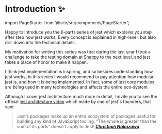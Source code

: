 # Introduction ✨

import PageStarter from '@site/src/components/PageStarter';

<PageStarter />

Happy to introduce you the 6-parts series of jest which explains you step after step how jest works,
Every concept is explained in high-level, but also drill down into the technical details.

My motivation for writing this series was that during the last year I took a challenge to take the testing domain at [Snappy](https://www.linkedin.com/company/snappy-app/) to the next level, and jest takes a place of honor to make it happen.

I think jest implementation is inspiring, and so besides understanding how jest works, in this series I would recommend to pay attention how modular jest is, and how it is being implemented.
In fact, some of jest core modules are being used in many technologies and affects the entire eco-system.

Although I cover jest architecture much more in detail, I invite you to see the official [jest architecture video](https://jestjs.io/docs/architecture) which made by one of jest's founders, that said:

> Jest’s packages make up an entire ecosystem of packages useful for building any kind of JavaScript tooling.
> “The whole is greater than the sum of its parts” doesn’t apply to Jest!
> **_[Christoph Nakazawa](https://twitter.com/cpojer)_**

<!-- ### Navigation

|      #       | Navigation List                                                             |
| :----------: | :-------------------------------------------------------------------------- |
|    Intro     | **[Introduction ✨](./introduction.md)** &nbsp; 👈&nbsp; You are Here     |
| Full Diagram | **[Full Architecture Diagram 🏛](./the-complete-architecture.md)**              |
|    Part 1    | **[Configs 🧰](./part-1-configs.md)**                                            |
|    Part 2    | **[File System & Dependency Resolution 🌳](./part-2-dependency-resolutions.md)** |
|    Part 3    | **[Test Order Optimization ⏳](./part-3-test-run-order.md)**       |
|    Part 4    | **[Test Run 🃏](./part-4-test-run.md)**                                     |
|    Part 5    | **[The Runtime Environment 💽](./part-5-the-runtime-environment.md)**            |
|    Part 6    | **[Module Transformation 🦠](./part-6-modules-transformation.md)**               |
|  Appendix Ⅰ  | **[Jest Hoisting 🆙](./appendix-1-hoisting.md)**                            |
|  Appendix Ⅱ  | **[jest-worker 👷‍♂️](./appendix-2-jest-worker.md)**                           |
|  Appendix Ⅲ  | **[Cache Summary 💵](./appendix-3-cache-summary.md)**                       |
|  Appendix Ⅳ  | **[Test Result Summary 🧪](./appendix-4-reporters.md)**           |
|  Appendix Ⅴ  | **[Watch Mode ⏱](./appendix-5-watch-mode.md)**                              | -->
